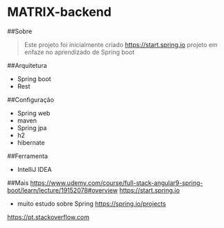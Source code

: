 # MATRIX-backend

##Sobre

> Este projeto foi inicialmente criado <https://start.spring.io>
> projeto em enfaze no aprendizado de Spring boot

##Arquitetura
* Spring boot
* Rest

##Configuração

* Spring web
* maven
* Spring jpa
* h2
* hibernate

##Ferramenta
* IntelliJ IDEA


##Mais
<https://www.udemy.com/course/full-stack-angular9-spring-boot/learn/lecture/19152078#overview>
<https://start.spring.io>
* muito estudo sobre Spring <https://spring.io/projects>

<https://pt.stackoverflow.com>